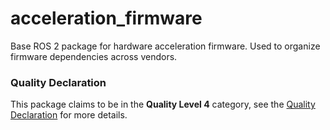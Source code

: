 # acceleration_firmware

Base ROS 2 package for hardware acceleration firmware. Used to organize firmware dependencies across vendors.

### Quality Declaration

This package claims to be in the **Quality Level 4** category, see the [Quality Declaration](./QUALITY_DECLARATION.md) for more details.
